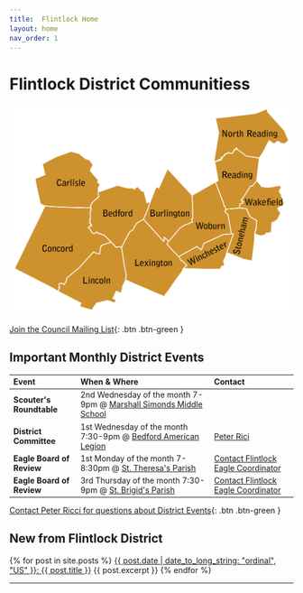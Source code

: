 ```yaml
---
title:  Flintlock Home
layout: home
nav_order: 1
---
```


# Flintlock District Communitiess
![Flintlock District Community Map](assets/images/flintlock-map.jpg)

[Join the Council Mailing List](https://lp.constantcontactpages.com/sl/zZ8QRqh){: .btn .btn-green } 

## Important Monthly District Events 

|Event| When & Where | Contact |
|:-------------|:------------------|:------|
|**Scouter's Roundtable**| 2nd Wednesday of the month 7-9pm @ [Marshall Simonds Middle School](https://maps.app.goo.gl/CK8aEn8KGiVSkJ8D8)| |
|**District Committee**| 1st Wednesday of the month 7:30-9pm @ [Bedford American Legion](https://maps.app.goo.gl/DKGcygk22jroEfBo7) | [Peter Rici](mailto:riccistuff@verizon.net)|
|**Eagle Board of Review** | 1st Monday of the month 7-8:30pm @ [St. Theresa's Parish](https://maps.app.goo.gl/jNkYBMrTedvgVRDC7) |  [Contact Flintlock Eagle Coordinator](mailto:fl.eagle.coordinator@gmail.com)|
|**Eagle Board of Review** | 3rd Thursday of the month 7:30-9pm @ [St. Brigid's Parish](https://maps.app.goo.gl/y9o9X4zvdmCSjNJF7)  |  [Contact Flintlock Eagle Coordinator](mailto:fl.eagle.coordinator@gmail.com)|
  

[Contact Peter Ricci for questions about District Events](mailto:riccistuff@verizon.net){: .btn .btn-green } 


## New from Flintlock District
<div>
  {% for post in site.posts %}
      <a href="{{ site.baseurl }}/{{ post.url }}">{{ post.date | date_to_long_string: "ordinal", "US" }}: {{ post.title }}</a>
      {{ post.excerpt }}
  {% endfor %}
</div>

<hr/>